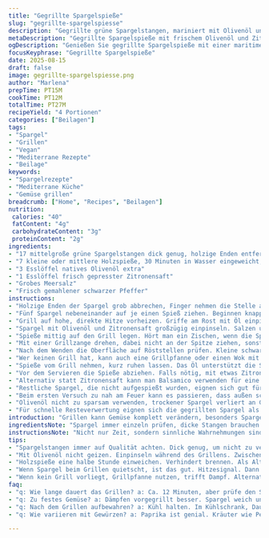 ```yaml
---
title: "Gegrillte Spargelspieße"
slug: "gegrillte-spargelspiesse"
description: "Gegrillte grüne Spargelstangen, mariniert mit Olivenöl und Zitronensaft, auf Holzspießen. Alternativ können kleine Metallspieße genutzt werden. Die holzigen Enden werden sauber entfernt. Das Grillen erfolgt auf direkter Hitze, bis die Spargel leicht bräunen und etwas weicher sind. Die Zitrusnote bringt Frische, die einfache Würzung betont das Gemüse ohne zu überdecken. Geeignet für vegane, glutenfreie und laktosefreie Ernährung."
metaDescription: "Gegrillte Spargelspieße mit frischem Olivenöl und Zitronensaft, knackig und lecker. Perfekt für vegane Genüsse."
ogDescription: "Genießen Sie gegrillte Spargelspieße mit einer maritimen Note – ideal für gesundheitsbewusste Köche."
focusKeyphrase: "Gegrillte Spargelspieße"
date: 2025-08-15
draft: false
image: gegrillte-spargelspiesse.png
author: "Marlena"
prepTime: PT15M
cookTime: PT12M
totalTime: PT27M
recipeYield: "4 Portionen"
categories: ["Beilagen"]
tags:
- "Spargel"
- "Grillen"
- "Vegan"
- "Mediterrane Rezepte"
- "Beilage"
keywords:
- "Spargelrezepte"
- "Mediterrane Küche"
- "Gemüse grillen"
breadcrumb: ["Home", "Recipes", "Beilagen"]
nutrition: 
 calories: "40"
 fatContent: "4g"
 carbohydrateContent: "3g"
 proteinContent: "2g"
ingredients:
- "17 mittelgroße grüne Spargelstangen dick genug, holzige Enden entfernt"
- "7 kleine oder mittlere Holzspieße, 30 Minuten in Wasser eingeweicht, Alternativ: Edelstahlspieße"
- "3 Esslöffel natives Olivenöl extra"
- "1 Esslöffel frisch gepresster Zitronensaft"
- "Grobes Meersalz"
- "Frisch gemahlener schwarzer Pfeffer"
instructions:
- "Holzige Enden der Spargel grob abbrechen, Finger nehmen die Stelle automatisch. Das ist wichtig, denn zu harte Stellen werden zäh. Am besten mit wenig Druck und geduldig, dann bricht auch nichts ungleichmäßig."
- "Fünf Spargel nebeneinander auf je einen Spieß ziehen. Beginnen knapp unterhalb der Spitze, dann an der Basis einige Zentimeter Abstand lassen, um eine Art ‚Flossenkonstruktion‘ zu schaffen. Die Spargel müssen gut fixiert sein; so rollen sie nicht, wenn sie auf dem Grillrost liegen."
- "Grill auf hohe, direkte Hitze vorheizen. Griffe am Rost mit Öl einpinseln, damit nichts kleben bleibt. Ein schöner Nebeneffekt ist, dass das Öl den Geschmack der Holzkohle aufnimmt und leicht rauchige Noten gibt."
- "Spargel mit Olivenöl und Zitronensaft großzügig einpinseln. Salzen und pfeffern – hier bitte nicht sparen, sonst wird das Spargel eher langweilig. Wer will, kann mit geräuchertem Paprikapulver experimentieren, empfiehlt sich für eine herzhafte Note."
- "Spieße mittig auf den Grill legen. Hört man ein Zischen, wenn die Spargel die Hitze treffen? Soll so sein. Nach etwa 3 bis 5 Minuten kontrollieren. Die Spitzen beginnen leicht braun zu werden, die Spargel fühlen sich noch knackig, aber weniger starr an."
- "Mit einer Grillzange drehen, dabei nicht an der Spitze ziehen, sonst fällt alles auseinander. Gleichmäßig grillen, wieder 3 bis 5 Minuten. Das Timing hängt von der Dicke ab; dünne Spargel verbrennen rasch, dicke brauchen länger im indirekten Bereich."
- "Nach dem Wenden die Oberfläche auf Röststellen prüfen. Kleine schwarze Punkte sind okay; verbrennen aber vermeiden. Spargel muss insgesamt etwas nachgeben, elastisch, nicht matschig werden. Wer zum Testen die Spitze hält und leicht biegt, merkt das schnell."
- "Wer keinen Grill hat, kann auch eine Grillpfanne oder einen Wok mit Rost nutzen. Da empfiehlt es sich, die Spargel langsam und indirekt zu garen, Deckel drauf, um Dampf und Röstaromen zu kombinieren."
- "Spieße vom Grill nehmen, kurz ruhen lassen. Das Öl unterstützt die Süße des Spargels, die Hitze verdampft überschüssige Feuchtigkeit, die Aromen setzen sich besser fest."
- "Vor dem Servieren die Spieße abziehen. Falls nötig, mit etwas Zitronenzeste bestreuen oder frisch gehackte Kräuter wie Petersilie oder Schnittlauch darüber geben."
- "Alternativ statt Zitronensaft kann man Balsamico verwenden für eine fein säuerliche Tiefe. Auch Chili-Flocken eigen sich, wenn man’s gerne würzig mag."
- "Restliche Spargel, die nicht aufgespießt wurden, eignen sich gut für Spargelcremesuppe oder als Beilage gebraten."
- "Beim ersten Versuch zu nah am Feuer kann es passieren, dass außen schnell verbrennt, innen noch zu fest ist. Härtere Spargel besser gedämpft vorgrillen oder in einem Wickel aus Alufolie garen."
- "Olivenöl nicht zu sparsam verwenden, trockener Spargel verliert an Geschmack und fühlt sich ledrig an. Mehrfaches Bestreichen während des Grillens hilft, die Oberfläche zu schützen."
- "Für schnelle Resteverwertung eignen sich die gegrillten Spargel als Salatzusatz oder in Wraps, zusammen mit Hummus oder veganem Frischkäse."
introduction: "Grillen kann Gemüse komplett verändern, besonders Spargel. Klar, roh schmecken die Stangen knackig und frisch, aber das Flavour beim Grillen? Ein Unterschied wie Tag und Nacht. Ich habe etliche Varianten ausprobiert – mal zu kurz, mal zu lange, mal ohne Öl, mal über Holzkohle, mal Gas. Das Geheimnis liegt im Timing und in der Vorbereitung: Holziges entfernen, sparsam mit Öl sein und die Spargel auf Spießen fixieren. So rollen sie nicht weg und bekommen gleichmäßig Röstaromen. Auch die Wahl der Hitze ist entscheidend: zu heiß verbrennt, zu kalt gart nur. Die kleinen Tricks, die man erst durch Erfahrung entdeckt, machen es aus."
ingredientsNote: "Spargel immer einzeln prüfen, dicke Stangen brauchen mehr Zeit und geben ein gutes Gefühl beim Grillen. Beim Einweichen der Holzspieße wirklich mindestens 30 Minuten, sonst brennen sie. Olivenöl muss hochwertig sein wegen des Aromas; billiges Öl verdirbt meist das Aroma. Zitronensaft bringt Frische, aber kann durch Balsamico oder einen Spritzer Apfelessig ersetzt werden. Wer kein Grillgerät hat, macht das Ganze in Grillpfanne oder dem Backofen mit Grillfunktion. Pfeffer frisch mahlen, den sonstigen Gewürzen sind kaum Grenzen gesetzt, aber immer sparsam anfangen. Bei Gluten- oder Laktoseintoleranz gibt’s ohnehin keine Probleme, da das Gericht pur aus Gemüse besteht."
instructionsNote: "Nicht nur Zeit, sondern sinnliche Wahrnehmungen sind entscheidend: das Zischen bei Kontakt mit der Hitze, der Farbwechsel des Spargels von dunkelgrün zu matt-braun, die Elastizität der Stangen bei leichtem Druck. Das Abbrechen der holzigen Enden ist essentiell, sonst ist kauen unangenehm. Spieße sorgen für eine einfache Handhabung auf dem Grill, vermindern die Gefahr des Wegrollens. Unbedingt öfter wenden, sonst gibt’s ungleichmäßige Bräune. Öl schützt gegen Austrocknen und Verbrennen. Wer unsicher ist, testet zwischendurch mit einer Gabel – wenn der Spargel leicht einrastet, ist er fertig. Meersalz statt feines Salz verwenden, gibt knackigeren Geschmack. Nach dem Grillen kurz ruhen lassen, Aromen setzen sich intensiver fest."
tips:
- "Spargelstangen immer auf Qualität achten. Dick genug, um nicht zu verkohlen. Gesunde entfalten ihr volles Aroma. An den Enden brechen, Finger fühlen das."
- "Mit Olivenöl nicht geizen. Einpinseln während des Grillens. Zwischen den Wenden großzügig nachölen. Gucke, das sorgt für Knusprigkeit."
- "Holzspieße eine halbe Stunde einweichen. Verhindert brennen. Als Alternative Edelstahl verwenden. Das hält hitze und länger."
- "Wenn Spargel beim Grillen quietscht, ist das gut. Hitzesignal. Dann die Tempuratur für 3 bis 5 Minuten kontrollieren. Leicht bräunlich? Perfekt."
- "Wenn kein Grill vorliegt, Grillpfanne nutzen, trifft Dampf. Alternativ die Alufolie helfen, unter Kontrolle bleibt die Feuchtigkeit."
faq:
- "q: Wie lange dauert das Grillen? a: Ca. 12 Minuten, aber prüfe den Sismus. Spargel sollte leicht nachgeben, kein Matsch."
- "q: Zu festes Gemüse? a: Dämpfen vorgegrillt besser. Spargel weich und zart, durch die Hitze knusprig."
- "q: Nach dem Grillen aufbewahren? a: Kühl halten. Im Kühlschrank, Dauer max. 2 Tage. Schmecken auch kalt gut im Salat."
- "q: Wie variieren mit Gewürzen? a: Paprika ist genial. Kräuter wie Petersilie für Frische. Chili-Flocken für den Kick."

---
```

